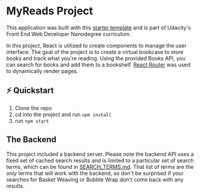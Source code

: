 # MyReads Project

This application was built with this [starter template](https://github.com/udacity/reactnd-project-myreads-starter) and is part of Udacity's Front End Web Developer Nanodegree curriculum.

In this project, React is utilized to create components to manage the user interface. The goal of the project is to create a virtual bookcase to store books and track what you're reading. Using the provided Books API, you can search for books and add them to a bookshelf. [React Router](https://github.com/ReactTraining/react-router) was used to dynamically render pages.

## :zap: Quickstart

1. Clone the repo
2. cd into the project and run `npm install`
3. run `npm start`

## The Backend

This project included a backend server. Please note the backend API uses a fixed set of cached search results and is limited to a particular set of search terms, which can be found in [SEARCH_TERMS.md](SEARCH_TERMS.md). That list of terms are the _only_ terms that will work with the backend, so don't be surprised if your searches for Basket Weaving or Bubble Wrap don't come back with any results.
